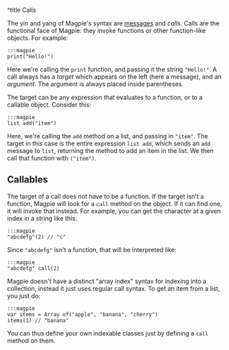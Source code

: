^title Calls

The yin and yang of Magpie's syntax are [messages](messages.html) and *calls*. Calls are the functional face of Magpie: they invoke functions or other function-like objects. For example:

    :::magpie
    print("Hello!")

Here we're calling the `print` function, and passing it the string `"Hello!"`. A call always has a *target* which appears on the left (here a message), and an *argument*. The argument is always placed inside parentheses.

The target can be any expression that evaluates to a function, or to a callable object. Consider this:

    :::magpie
    list add("item")

Here, we're calling the `add` method on a list, and passing in `"item"`. The target in this case is the entire expression `list add`, which sends an `add` message to `list`, returning the method to add an item in the list. We then call that function with `("item")`.

## Callables

The target of a call does not have to be a function. If the target isn't a function, Magpie will look for a `call` method on the object. If it can find one, it will invoke that instead. For example, you can get the character at a given index in a string like this:

    :::magpie
    "abcdefg"(2) // "c"

Since `"abcdefg"` isn't a function, that will be interpreted like:

    :::magpie
    "abcdefg" call(2)

Magpie doesn't have a distinct "array index" syntax for indexing into a collection, instead it just uses regular call syntax. To get an item from a list, you just do:

    :::magpie
    var items = Array of("apple", "banana", "cherry")
    items(1) // "banana"

You can thus define your own indexable classes just by defining a `call` method on them.
